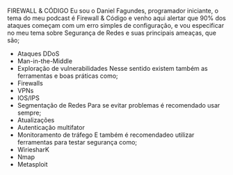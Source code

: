 FIREWALL & CÓDIGO
Eu sou o Daniel Fagundes, programador iniciante, o tema do meu podcast é Firewall & Código e venho aqui alertar que 90% dos ataques começam com um erro simples  de configuração, e vou
especificar no meu tema sobre Segurança de Redes e suas principais ameaças, que são; 
* Ataques DDoS
* Man-in-the-Middle
* Exploração de vulnerabilidades
Nesse sentido existem também as ferramentas e boas práticas como;
* Firewalls
* VPNs
* IOS/IPS
* Segmentação de Redes
Para se evitar problemas é recomendado usar sempre;
* Atualizações
* Autenticação multifator
* Monitoramento de tráfego
E também é recomendadeo utilizar ferramentas para testar segurança como;
* WiriesharK
* Nmap
* Metasploit
